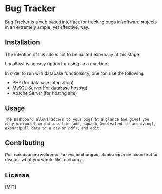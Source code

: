 # Bug Tracker

Bug Tracker is a web based interface for tracking bugs in software projects in an extremely simple, yet effective, way.

## Installation
The intention of this site is not to be hosted externally at this stage.

Localhost is an easy option for using on a machine.

In order to run with database functionality, one can use the following:
 - PHP (for database integration)
 - MySQL Server (for database hosting)
 - Apache Server (for hosting site)

## Usage
```
The Dashboard allows access to your bugs at a glance and gives you easy manipulation options like add, squash (equivalent to archiving), export(pull data to a csv or pdf), and edit.
```

## Contributing
Pull requests are welcome. For major changes, please open an issue first to discuss what you would like to change.

## License
[MIT]
